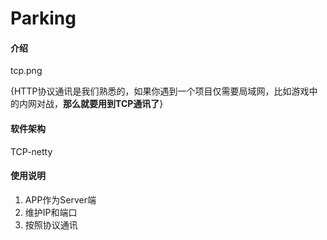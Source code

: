 # Parking

#### 介绍
tcp.png

{HTTP协议通讯是我们熟悉的，如果你遇到一个项目仅需要局域网，比如游戏中的内网对战，**那么就要用到TCP通讯了**}

#### 软件架构
TCP-netty

#### 使用说明

1. APP作为Server端
2. 维护IP和端口
3. 按照协议通讯

